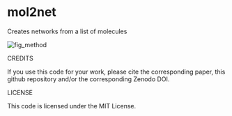 # mol2net
Creates networks from a list of molecules

![fig_method](https://user-images.githubusercontent.com/112173397/186894549-131b817f-b398-404f-83e6-f362415c16d7.png)

CREDITS

If you use this code for your work, please cite the corresponding paper, this github repository and/or the corresponding Zenodo DOI.

LICENSE

This code is licensed under the MIT License.
